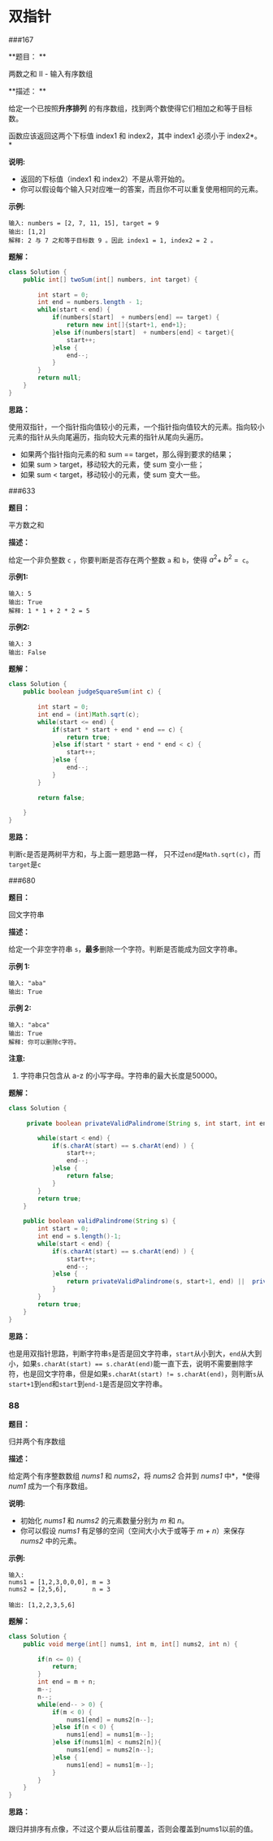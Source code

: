 # 双指针

###167

**题目： **

两数之和 II - 输入有序数组

**描述： **

给定一个已按照**升序排列** 的有序数组，找到两个数使得它们相加之和等于目标数。

函数应该返回这两个下标值 index1 和 index2，其中 index1 必须小于 index2*。*

**说明:**

- 返回的下标值（index1 和 index2）不是从零开始的。
- 你可以假设每个输入只对应唯一的答案，而且你不可以重复使用相同的元素。

**示例:**

```
输入: numbers = [2, 7, 11, 15], target = 9
输出: [1,2]
解释: 2 与 7 之和等于目标数 9 。因此 index1 = 1, index2 = 2 。
```

**题解：**

```java
class Solution {
    public int[] twoSum(int[] numbers, int target) {
        
        int start = 0;
        int end = numbers.length - 1;
        while(start < end) {
            if(numbers[start]  + numbers[end] == target) {
                return new int[]{start+1, end+1};
            }else if(numbers[start]  + numbers[end] < target){
                start++;
            }else {
                end--;
            }
        }
        return null;
    }
}
```

**思路：**

使用双指针，一个指针指向值较小的元素，一个指针指向值较大的元素。指向较小元素的指针从头向尾遍历，指向较大元素的指针从尾向头遍历。

- 如果两个指针指向元素的和 sum == target，那么得到要求的结果；
- 如果 sum > target，移动较大的元素，使 sum 变小一些；
- 如果 sum < target，移动较小的元素，使 sum 变大一些。



###633

**题目：**

平方数之和

**描述：**

给定一个非负整数 `c` ，你要判断是否存在两个整数 `a` 和 `b`，使得 $a^2$+ $b^2​$ =` c`。

**示例1:**

```
输入: 5
输出: True
解释: 1 * 1 + 2 * 2 = 5
```

**示例2:**

```
输入: 3
输出: False
```

**题解：**

```java
class Solution {
    public boolean judgeSquareSum(int c) {
        
        int start = 0;
        int end = (int)Math.sqrt(c);
        while(start <= end) {
            if(start * start + end * end == c) {
                return true;
            }else if(start * start + end * end < c) {
                start++;    
            }else {
                end--;
            }
        }
        
        return false;
        
    }
}
```

**思路：**

判断`c`是否是两树平方和，与上面一题思路一样， 只不过`end`是`Math.sqrt(c)`，而`target`是`c`



###680

**题目：**

回文字符串

**描述：**

给定一个非空字符串 `s`，**最多**删除一个字符。判断是否能成为回文字符串。

**示例 1:**

```
输入: "aba"
输出: True
```

**示例 2:**

```
输入: "abca"
输出: True
解释: 你可以删除c字符。
```

**注意:**

1. 字符串只包含从 a-z 的小写字母。字符串的最大长度是50000。

**题解：**

```java
class Solution {
    
     private boolean privateValidPalindrome(String s, int start, int end) {

        while(start < end) {
            if(s.charAt(start) == s.charAt(end) ) {
                start++;
                end--;
            }else {
                return false;   
            }
        }
        return true;
    }
    
    public boolean validPalindrome(String s) {
        int start = 0;
        int end = s.length()-1;
        while(start < end) {
            if(s.charAt(start) == s.charAt(end) ) {
                start++;
                end--;
            }else {
                return privateValidPalindrome(s, start+1, end) ||  privateValidPalindrome(s, start, end-1);
            }
        }
        return true;
    }
}
```

**思路：**

也是用双指针思路，判断字符串`s`是否是回文字符串，`start`从小到大，`end`从大到小，如果`s.charAt(start) == s.charAt(end)`能一直下去，说明不需要删除字符，也是回文字符串，但是如果`s.charAt(start) != s.charAt(end)`，则判断`s`从`start+1`到`end`和`start`到`end-1`是否是回文字符串。



### 88

**题目：**

归并两个有序数组

**描述：**

给定两个有序整数数组 *nums1* 和 *nums2*，将 *nums2* 合并到 *nums1* 中*，*使得 *num1* 成为一个有序数组。

**说明:**

- 初始化 *nums1* 和 *nums2* 的元素数量分别为 *m* 和 *n*。
- 你可以假设 *nums1* 有足够的空间（空间大小大于或等于 *m + n*）来保存 *nums2* 中的元素。

**示例:**

```
输入:
nums1 = [1,2,3,0,0,0], m = 3
nums2 = [2,5,6],       n = 3

输出: [1,2,2,3,5,6]
```

**题解：**

```java
class Solution {
    public void merge(int[] nums1, int m, int[] nums2, int n) {
        
        if(n <= 0) {
            return;
        }
        int end = m + n;
        m--;
        n--;
        while(end-- > 0) {
            if(m < 0) {
                nums1[end] = nums2[n--];
            }else if(n < 0) {
                nums1[end] = nums1[m--];
            }else if(nums1[m] < nums2[n]){
                nums1[end] = nums2[n--];
            }else {
                nums1[end] = nums1[m--];
            }
        }        
    }
}
```

**思路：**

跟归并排序有点像，不过这个要从后往前覆盖，否则会覆盖到nums1以前的值。
